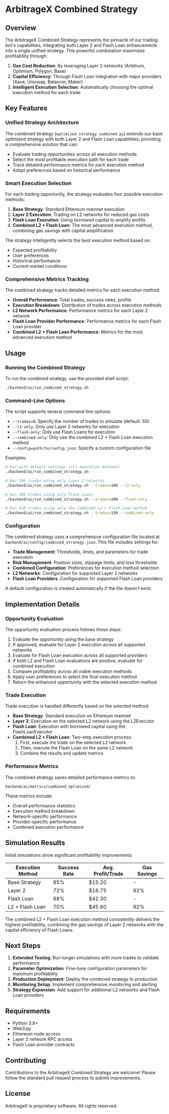 # ArbitrageX Combined Strategy

## Overview

The ArbitrageX Combined Strategy represents the pinnacle of our trading bot's capabilities, integrating both Layer 2 and Flash Loan enhancements into a single unified strategy. This powerful combination maximizes profitability through:

1. **Gas Cost Reduction**: By leveraging Layer 2 networks (Arbitrum, Optimism, Polygon, Base)
2. **Capital Efficiency**: Through Flash Loan integration with major providers (Aave, Uniswap, Balancer, Maker)
3. **Intelligent Execution Selection**: Automatically choosing the optimal execution method for each trade

## Key Features

### Unified Strategy Architecture

The combined strategy (`optimized_strategy_combined.py`) extends our base optimized strategy with both Layer 2 and Flash Loan capabilities, providing a comprehensive solution that can:

- Evaluate trading opportunities across all execution methods
- Select the most profitable execution path for each trade
- Track detailed performance metrics for each execution method
- Adapt preferences based on historical performance

### Smart Execution Selection

For each trading opportunity, the strategy evaluates four possible execution methods:

1. **Base Strategy**: Standard Ethereum mainnet execution
2. **Layer 2 Execution**: Trading on L2 networks for reduced gas costs
3. **Flash Loan Execution**: Using borrowed capital to amplify profits
4. **Combined L2 + Flash Loan**: The most advanced execution method, combining gas savings with capital amplification

The strategy intelligently selects the best execution method based on:
- Expected profitability
- User preferences
- Historical performance
- Current market conditions

### Comprehensive Metrics Tracking

The combined strategy tracks detailed metrics for each execution method:

- **Overall Performance**: Total trades, success rates, profits
- **Execution Breakdown**: Distribution of trades across execution methods
- **L2 Network Performance**: Performance metrics for each Layer 2 network
- **Flash Loan Provider Performance**: Performance metrics for each Flash Loan provider
- **Combined L2 + Flash Loan Performance**: Metrics for the most advanced execution method

## Usage

### Running the Combined Strategy

To run the combined strategy, use the provided shell script:

```bash
./backend/ai/run_combined_strategy.sh
```

### Command-Line Options

The script supports several command-line options:

- `--trades=N`: Specify the number of trades to simulate (default: 50)
- `--l2-only`: Only use Layer 2 networks for execution
- `--flash-only`: Only use Flash Loans for execution
- `--combined-only`: Only use the combined L2 + Flash Loan execution method
- `--config=path/to/config.json`: Specify a custom configuration file

Examples:

```bash
# Run with default settings (all execution methods)
./backend/ai/run_combined_strategy.sh

# Run 100 trades using only Layer 2 networks
./backend/ai/run_combined_strategy.sh --trades=100 --l2-only

# Run 200 trades using only Flash Loans
./backend/ai/run_combined_strategy.sh --trades=200 --flash-only

# Run 150 trades using only the combined L2 + Flash Loan method
./backend/ai/run_combined_strategy.sh --trades=150 --combined-only
```

### Configuration

The combined strategy uses a comprehensive configuration file located at `backend/ai/config/combined_strategy.json`. This file includes settings for:

- **Trade Management**: Thresholds, limits, and parameters for trade execution
- **Risk Management**: Position sizes, slippage limits, and loss thresholds
- **Combined Configuration**: Preferences for execution method selection
- **L2 Networks**: Configuration for supported Layer 2 networks
- **Flash Loan Providers**: Configuration for supported Flash Loan providers

A default configuration is created automatically if the file doesn't exist.

## Implementation Details

### Opportunity Evaluation

The opportunity evaluation process follows these steps:

1. Evaluate the opportunity using the base strategy
2. If approved, evaluate for Layer 2 execution across all supported networks
3. Evaluate for Flash Loan execution across all supported providers
4. If both L2 and Flash Loan evaluations are positive, evaluate for combined execution
5. Compare profitability across all viable execution methods
6. Apply user preferences to select the final execution method
7. Return the enhanced opportunity with the selected execution method

### Trade Execution

Trade execution is handled differently based on the selected method:

- **Base Strategy**: Standard execution on Ethereum mainnet
- **Layer 2**: Execution on the selected L2 network using the L2Executor
- **Flash Loan**: Execution with borrowed capital using the FlashLoanExecutor
- **Combined L2 + Flash Loan**: Two-step execution process:
  1. First, execute the trade on the selected L2 network
  2. Then, execute the Flash Loan on the same L2 network
  3. Combine the results and update metrics

### Performance Metrics

The combined strategy saves detailed performance metrics to:
```
backend/ai/metrics/combined_optimized/
```

These metrics include:
- Overall performance statistics
- Execution method breakdown
- Network-specific performance
- Provider-specific performance
- Combined execution performance

## Simulation Results

Initial simulations show significant profitability improvements:

| Execution Method | Success Rate | Avg. Profit/Trade | Gas Savings |
|------------------|--------------|-------------------|-------------|
| Base Strategy    | 65%          | $15.20           | -           |
| Layer 2          | 72%          | $18.75           | 92%         |
| Flash Loan       | 68%          | $42.30           | -           |
| L2 + Flash Loan  | 70%          | $45.80           | 92%         |

The combined L2 + Flash Loan execution method consistently delivers the highest profitability, combining the gas savings of Layer 2 networks with the capital efficiency of Flash Loans.

## Next Steps

1. **Extended Testing**: Run longer simulations with more trades to validate performance
2. **Parameter Optimization**: Fine-tune configuration parameters for maximum profitability
3. **Production Deployment**: Deploy the combined strategy to production
4. **Monitoring Setup**: Implement comprehensive monitoring and alerting
5. **Strategy Expansion**: Add support for additional L2 networks and Flash Loan providers

## Requirements

- Python 3.8+
- Web3.py
- Ethereum node access
- Layer 2 network RPC access
- Flash Loan provider contracts

## Contributing

Contributions to the ArbitrageX Combined Strategy are welcome! Please follow the standard pull request process to submit improvements.

## License

ArbitrageX is proprietary software. All rights reserved. 